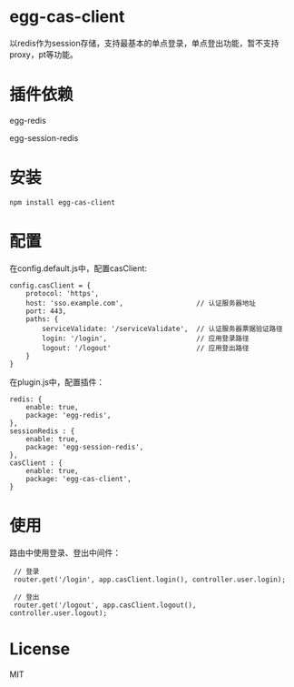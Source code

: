 # egg-cas-client  
  
  
以redis作为session存储，支持最基本的单点登录，单点登出功能，暂不支持proxy，pt等功能。  

# 插件依赖  
  
  
egg-redis  
  
  
egg-session-redis  
  
# 安装  
  
  ```
  npm install egg-cas-client  
  ```
    
# 配置  
  
  在config.default.js中，配置casClient:  
    
    
    config.casClient = {
        protocol: 'https',
        host: 'sso.example.com',                  // 认证服务器地址
        port: 443,
        paths: {
            serviceValidate: '/serviceValidate',  // 认证服务器票据验证路径
            login: '/login',                      // 应用登录路径
            logout: '/logout'                     // 应用登出路径
        }
    }
      
   在plugin.js中，配置插件：  
     
    redis: {
        enable: true,
        package: 'egg-redis',
    },
    sessionRedis : {
        enable: true,
        package: 'egg-session-redis',
    },
    casClient : {
        enable: true,
        package: 'egg-cas-client',
    }  
        
        
 # 使用  
   
   路由中使用登录、登出中间件：  
       
     // 登录  
     router.get('/login', app.casClient.login(), controller.user.login);  
     
     // 登出  
     router.get('/logout', app.casClient.logout(), controller.user.logout);  
     
 # License  
   MIT
